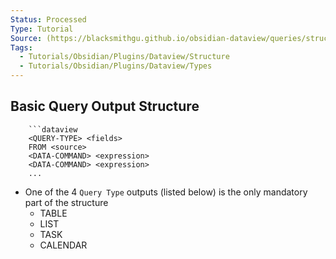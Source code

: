 ```yaml
---
Status: Processed
Type: Tutorial
Source: (https://blacksmithgu.github.io/obsidian-dataview/queries/structure/)
Tags:
  - Tutorials/Obsidian/Plugins/Dataview/Structure
  - Tutorials/Obsidian/Plugins/Dataview/Types
---
```


## Basic Query Output Structure

```
	```dataview 
	<QUERY-TYPE> <fields> 
	FROM <source> 
	<DATA-COMMAND> <expression> 
	<DATA-COMMAND> <expression> 
	...
```

- One of the 4 `Query Type` outputs (listed below) is the only mandatory part of the structure
	- TABLE
	- LIST
	- TASK
	- CALENDAR
